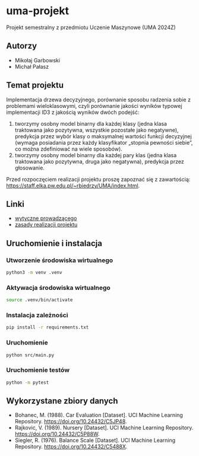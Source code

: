 # uma-projekt
Projekt semestralny z przedmiotu Uczenie Maszynowe (UMA 2024Z)

## Autorzy
* Mikołaj Garbowski
* Michał Pałasz

## Temat projektu
Implementacja drzewa decyzyjnego, porównanie sposobu radzenia sobie z problemami wieloklasowymi, 
czyli porównanie jakości wyników typowej implementacji ID3 z jakością wyników dwóch podejść: 
1) tworzymy osobny model binarny dla każdej klasy (jedna klasa traktowana jako pozytywna, wszystkie pozostałe jako negatywne), 
predykcja przez wybór klasy o maksymalnej wartości funkcji decyzyjnej (wymaga posiadania przez każdy klasyfikator 
„stopnia pewności siebie”, co można zdefiniować na wiele sposobów). 
2) tworzymy osobny model binarny dla każdej pary klas (jedna klasa traktowana jako pozytywna, druga jako negatywna), 
predykcja przez głosowanie. 

Przed rozpoczęciem realizacji projektu proszę zapoznać się z zawartością: https://staff.elka.pw.edu.pl/~rbiedrzy/UMA/index.html.

## Linki
* [wytyczne prowadzącego](https://staff.elka.pw.edu.pl/~rbiedrzy/UMA/index.html)
* [zasady realizacji projektu](http://elektron.elka.pw.edu.pl/~pcichosz/uma/uma-projekt-zasady.html)

## Uruchomienie i instalacja

### Utworzenie środowiska wirtualnego
```bash
python3 -m venv .venv
```

### Aktywacja środowiska wirtualnego
```bash
source .venv/bin/activate
```

### Instalacja zależności
```bash
pip install -r requirements.txt
```

### Uruchomienie
```bash
python src/main.py
```

### Uruchomienie testów
```bash
python -m pytest
```

## Wykorzystane zbiory danych
* Bohanec, M. (1988). Car Evaluation [Dataset]. UCI Machine Learning Repository. https://doi.org/10.24432/C5JP48.
* Rajkovic, V. (1989). Nursery [Dataset]. UCI Machine Learning Repository. https://doi.org/10.24432/C5P88W.
* Siegler, R. (1976). Balance Scale [Dataset]. UCI Machine Learning Repository. https://doi.org/10.24432/C5488X.
